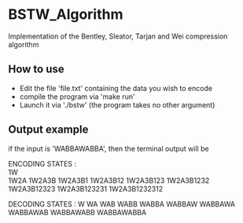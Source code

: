 # BSTW_Algorithm
Implementation of the Bentley, Sleator, Tarjan and Wei compression algorithm

## How to use
- Edit the file 'file.txt' containing the data you wish to encode
- compile the program via 'make run'
- Launch it via './bstw' (the program takes no other argument)

## Output example
if the input is 'WABBAWABBA', then the terminal output will be

ENCODING STATES :  
1W  
1W2A
1W2A3B
1W2A3B1
1W2A3B12
1W2A3B123
1W2A3B1232
1W2A3B12323
1W2A3B123231
1W2A3B1232312

DECODING STATES :
W
WA
WAB
WABB
WABBA
WABBAW
WABBAWA
WABBAWAB
WABBAWABB
WABBAWABBA
